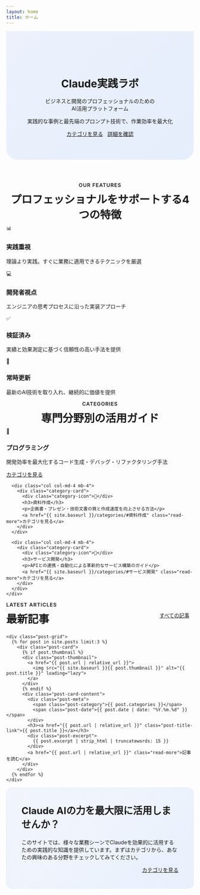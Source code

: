 ```yaml
---
layout: home
title: ホーム
---
```


<div class="home-header">
  <div class="container">
    <h1>Claude実践ラボ</h1>
    <p class="lead mb-3">ビジネスと開発のプロフェッショナルのための<br>AI活用プラットフォーム</p>
    <p class="mb-4">実践的な事例と最先端のプロンプト技術で、作業効率を最大化</p>
    <div class="cta-buttons">
      <a href="{{ site.baseurl }}/categories/" class="btn btn-primary">カテゴリを見る</a>
      <a href="{{ site.baseurl }}/about/" class="btn btn-outline">詳細を確認</a>
    </div>
  </div>
</div>

<div class="container">
  <section class="site-features mb-5">
    <div class="section-header text-center mb-4">
      <span class="section-tag">OUR FEATURES</span>
      <h2>プロフェッショナルをサポートする4つの特徴</h2>
    </div>
    <div class="row">
      <div class="col col-md-3 col-6 mb-4">
        <div class="feature-card">
          <div class="feature-icon">📊</div>
          <h3>実践重視</h3>
          <p>理論より実践。すぐに業務に適用できるテクニックを厳選</p>
        </div>
      </div>
      <div class="col col-md-3 col-6 mb-4">
        <div class="feature-card">
          <div class="feature-icon">💻</div>
          <h3>開発者視点</h3>
          <p>エンジニアの思考プロセスに沿った実装アプローチ</p>
        </div>
      </div>
      <div class="col col-md-3 col-6 mb-4">
        <div class="feature-card">
          <div class="feature-icon">✅</div>
          <h3>検証済み</h3>
          <p>実績と効果測定に基づく信頼性の高い手法を提供</p>
        </div>
      </div>
      <div class="col col-md-3 col-6 mb-4">
        <div class="feature-card">
          <div class="feature-icon">🔄</div>
          <h3>常時更新</h3>
          <p>最新のAI技術を取り入れ、継続的に価値を提供</p>
        </div>
      </div>
    </div>
  </section>

  <section class="category-section mb-5">
    <div class="section-header text-center mb-4">
      <span class="section-tag">CATEGORIES</span>
      <h2>専門分野別の活用ガイド</h2>
    </div>
    <div class="row">
      <div class="col col-md-4 mb-4">
        <div class="category-card">
          <div class="category-icon">🧩</div>
          <h3>プログラミング</h3>
          <p>開発効率を最大化するコード生成・デバッグ・リファクタリング手法</p>
          <a href="{{ site.baseurl }}/categories/#プログラミング" class="read-more">カテゴリを見る</a>
        </div>
      </div>
      
      <div class="col col-md-4 mb-4">
        <div class="category-card">
          <div class="category-icon">📝</div>
          <h3>資料作成</h3>
          <p>企画書・プレゼン・技術文書の質と作成速度を向上させる方法</p>
          <a href="{{ site.baseurl }}/categories/#資料作成" class="read-more">カテゴリを見る</a>
        </div>
      </div>
      
      <div class="col col-md-4 mb-4">
        <div class="category-card">
          <div class="category-icon">🚀</div>
          <h3>サービス開発</h3>
          <p>APIとの連携・自動化による革新的なサービス構築のガイド</p>
          <a href="{{ site.baseurl }}/categories/#サービス開発" class="read-more">カテゴリを見る</a>
        </div>
      </div>
    </div>
  </section>

  <section class="latest-posts mb-5">
    <div class="section-header mb-4">
      <div class="d-flex justify-content-between align-items-center">
        <div>
          <span class="section-tag">LATEST ARTICLES</span>
          <h2 class="mb-0">最新記事</h2>
        </div>
        <a href="{{ site.baseurl }}/categories/" class="btn btn-outline btn-sm">すべての記事</a>
      </div>
    </div>
    
    <div class="post-grid">
      {% for post in site.posts limit:3 %}
        <div class="post-card">
          {% if post.thumbnail %}
          <div class="post-thumbnail">
            <a href="{{ post.url | relative_url }}">
              <img src="{{ site.baseurl }}{{ post.thumbnail }}" alt="{{ post.title }}" loading="lazy">
            </a>
          </div>
          {% endif %}
          <div class="post-card-content">
            <div class="post-meta">
              <span class="post-category">{{ post.categories }}</span>
              <span class="post-date">{{ post.date | date: "%Y.%m.%d" }}</span>
            </div>
            <h3><a href="{{ post.url | relative_url }}" class="post-title-link">{{ post.title }}</a></h3>
            <div class="post-excerpt">
              {{ post.excerpt | strip_html | truncatewords: 15 }}
            </div>
            <a href="{{ post.url | relative_url }}" class="read-more">記事を読む</a>
          </div>
        </div>
      {% endfor %}
    </div>
  </section>

  <section class="cta-section mb-5">
    <div class="cta-card">
      <div class="row align-items-center">
        <div class="col col-md-8 mb-4 mb-md-0">
          <h2 class="mb-3">Claude AIの力を最大限に活用しませんか？</h2>
          <p class="mb-0">このサイトでは、様々な業務シーンでClaudeを効果的に活用するための実践的な知識を提供しています。まずはカテゴリから、あなたの興味のある分野をチェックしてみてください。</p>
        </div>
        <div class="col col-md-4 text-center text-md-right">
          <a href="{{ site.baseurl }}/categories/" class="btn btn-primary">カテゴリを見る</a>
        </div>
      </div>
    </div>
  </section>
</div>

<style>
/* ホームページ専用スタイル */
.home-header {
  position: relative;
  text-align: center;
  padding: 80px 0 60px;
  margin-bottom: 60px;
  background: linear-gradient(135deg, rgba(37, 99, 235, 0.08), rgba(59, 130, 246, 0.12));
  border-radius: 0 0 30px 30px;
}

.cta-buttons {
  display: flex;
  gap: 12px;
  justify-content: center;
}

.section-tag {
  display: inline-block;
  font-size: 0.85rem;
  font-weight: 600;
  color: var(--primary-color);
  margin-bottom: 8px;
  letter-spacing: 1px;
}

.section-header h2 {
  font-size: 1.8rem;
  margin-top: 0;
  margin-bottom: 0.5rem;
  padding-bottom: 0;
  border-bottom: none;
}

.post-grid {
  display: grid;
  grid-template-columns: repeat(auto-fill, minmax(320px, 1fr));
  gap: 24px;
}

.post-card {
  background-color: #fff;
  border-radius: 12px;
  overflow: hidden;
  box-shadow: var(--shadow-md);
  border: 1px solid var(--border-color);
  transition: transform 0.3s ease, box-shadow 0.3s ease;
  height: 100%;
  display: flex;
  flex-direction: column;
}

.post-card:hover {
  transform: translateY(-5px);
  box-shadow: var(--shadow-lg);
}

.post-card .post-thumbnail {
  height: 180px;
  margin-bottom: 0;
  border-radius: 0;
  box-shadow: none;
}

.post-card-content {
  padding: 20px;
  flex-grow: 1;
  display: flex;
  flex-direction: column;
}

.post-meta {
  display: flex;
  justify-content: space-between;
  align-items: center;
  margin-bottom: 12px;
}

.post-meta .post-date {
  font-size: 0.8rem;
  color: var(--light-text);
}

.post-meta .post-category {
  font-size: 0.75rem;
  padding: 3px 10px;
}

.post-card h3 {
  font-size: 1.15rem;
  line-height: 1.4;
  margin-top: 0;
  margin-bottom: 12px;
}

.post-title-link {
  color: var(--dark-text);
  text-decoration: none;
  transition: color 0.2s ease;
}

.post-title-link:hover {
  color: var(--primary-color);
  text-decoration: none;
}

.post-excerpt {
  font-size: 0.9rem;
  color: var(--medium-text);
  line-height: 1.6;
  margin-bottom: 16px;
  flex-grow: 1;
}

.btn-sm {
  padding: 5px 12px;
  font-size: 0.85rem;
}

.cta-card {
  background: linear-gradient(135deg, rgba(37, 99, 235, 0.05), rgba(59, 130, 246, 0.1));
  padding: 40px;
  border-radius: 16px;
  border: 1px solid rgba(37, 99, 235, 0.08);
}

.cta-card h2 {
  font-size: 1.6rem;
  margin-top: 0;
  padding-bottom: 0;
  border-bottom: none;
}

.d-flex {
  display: flex;
}

.justify-content-between {
  justify-content: space-between;
}

.align-items-center {
  align-items: center;
}

.text-center {
  text-align: center;
}

.text-md-right {
  text-align: right;
}

@media (max-width: 768px) {
  .home-header {
    padding: 60px 0 40px;
  }
  
  .cta-card {
    padding: 30px 20px;
  }
  
  .post-grid {
    grid-template-columns: 1fr;
  }
  
  .text-md-right {
    text-align: center;
  }
}

@media (max-width: 576px) {
  .home-header {
    padding: 40px 0 30px;
  }
  
  .cta-buttons {
    flex-direction: column;
    gap: 10px;
  }
  
  .cta-card {
    padding: 25px 15px;
  }
  
  .cta-card h2 {
    font-size: 1.4rem;
  }
  
  .section-header h2 {
    font-size: 1.5rem;
  }
}
</style>
